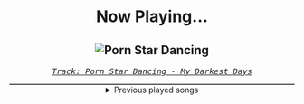 <div align="center"> 
<h1>Now Playing...</h1>

![Porn Star Dancing](https://i.scdn.co/image/ab67616d00001e0297beb3339bc68da91c76e18a)
--
_<samp><a href="https://open.spotify.com/track/0sQ3DlfuQZozaOnAS1r4yG">Track: Porn Star Dancing - My Darkest Days</a></samp>_

<div style="border: 1px #4B5054 solid"></div>
<details>
  <summary>
    Previous played songs
  </summary>
  <table>
    <thead>
      <tr>
        <th>
          Artist
        </th>
        <th>
          Song
        </th>
        <th>
          Link
        </th>
      </tr>
    </thead>
    <tbody>
      <tr><td>My Darkest Days</td><td>Porn Star Dancing</td><td><a href="https://open.spotify.com/track/0sQ3DlfuQZozaOnAS1r4yG">https://open.spotify.com/track/0sQ3DlfuQZozaOnAS1r4yG</a></td></tr><tr><td>My Darkest Days</td><td>Porn Star Dancing</td><td><a href="https://open.spotify.com/track/3Q8zopc4ABXhysDb1sgLVW">https://open.spotify.com/track/3Q8zopc4ABXhysDb1sgLVW</a></td></tr><tr><td>Shiro SAGISU</td><td>Cometh the hour - avant garde 2023</td><td><a href="https://open.spotify.com/track/2qECI47hHx61BnnEF7E2Xc">https://open.spotify.com/track/2qECI47hHx61BnnEF7E2Xc</a></td></tr><tr><td>Disturbed</td><td>The Animal</td><td><a href="https://open.spotify.com/track/1HD8mFfpSGLJnwv6UTLaIv">https://open.spotify.com/track/1HD8mFfpSGLJnwv6UTLaIv</a></td></tr><tr><td>Atreyu</td><td>Drowning</td><td><a href="https://open.spotify.com/track/1knxUcq12YCES1O1Q6ImCY">https://open.spotify.com/track/1knxUcq12YCES1O1Q6ImCY</a></td></tr><tr><td>Imminence</td><td>Heaven Shall Burn</td><td><a href="https://open.spotify.com/track/0C8mZZLRaf2X8MKCVkbMbC">https://open.spotify.com/track/0C8mZZLRaf2X8MKCVkbMbC</a></td></tr><tr><td>Disturbed</td><td>Hell</td><td><a href="https://open.spotify.com/track/1RIn8LBQzinLEraFtUcpZP">https://open.spotify.com/track/1RIn8LBQzinLEraFtUcpZP</a></td></tr><tr><td>Motionless In White</td><td>Meltdown</td><td><a href="https://open.spotify.com/track/6w3hTgFYPaUo6WFz2tEOtX">https://open.spotify.com/track/6w3hTgFYPaUo6WFz2tEOtX</a></td></tr><tr><td>Red</td><td>Cold World</td><td><a href="https://open.spotify.com/track/4UAEJR58iotXADQ2TNxMae">https://open.spotify.com/track/4UAEJR58iotXADQ2TNxMae</a></td></tr><tr><td>Linkin Park</td><td>One Step Closer</td><td><a href="https://open.spotify.com/track/1qIQeMHFw09UjBpgrsrdys">https://open.spotify.com/track/1qIQeMHFw09UjBpgrsrdys</a></td></tr><tr><td>Motionless In White</td><td>Reincarnate</td><td><a href="https://open.spotify.com/track/4vVUoi4U6ikqH2wIoE2fmG">https://open.spotify.com/track/4vVUoi4U6ikqH2wIoE2fmG</a></td></tr><tr><td>Red</td><td>Surrogates</td><td><a href="https://open.spotify.com/track/0FjPBxXGYAGVNh4W87BDQW">https://open.spotify.com/track/0FjPBxXGYAGVNh4W87BDQW</a></td></tr><tr><td>Orbit Culture</td><td>Descent</td><td><a href="https://open.spotify.com/track/46IwawpHVB7462bMZ10Wzf">https://open.spotify.com/track/46IwawpHVB7462bMZ10Wzf</a></td></tr><tr><td>Thy Art Is Murder</td><td>Blood Throne</td><td><a href="https://open.spotify.com/track/1q2q42WTl2WAzpo2Ja9H7B">https://open.spotify.com/track/1q2q42WTl2WAzpo2Ja9H7B</a></td></tr><tr><td>Disturbed</td><td>Asylum</td><td><a href="https://open.spotify.com/track/3VZWVvHjzkG60FyVUkTcy5">https://open.spotify.com/track/3VZWVvHjzkG60FyVUkTcy5</a></td></tr><tr><td>Orbit Culture</td><td>Carvings</td><td><a href="https://open.spotify.com/track/5DaVpWQErpd8t0t7YsN6mw">https://open.spotify.com/track/5DaVpWQErpd8t0t7YsN6mw</a></td></tr><tr><td>VRSTY</td><td>Kill The Rich (Feat. Andy Cizek)</td><td><a href="https://open.spotify.com/track/1k8ZXpZCCCtL8eGiTWgUNK">https://open.spotify.com/track/1k8ZXpZCCCtL8eGiTWgUNK</a></td></tr><tr><td>Orbit Culture</td><td>Saw</td><td><a href="https://open.spotify.com/track/4HPrgYRpShQ7da64ssK3xP">https://open.spotify.com/track/4HPrgYRpShQ7da64ssK3xP</a></td></tr><tr><td>Resolve</td><td>Older Days</td><td><a href="https://open.spotify.com/track/3DjsiMycLUIbFsSz7hKndD">https://open.spotify.com/track/3DjsiMycLUIbFsSz7hKndD</a></td></tr><tr><td>Motionless In White</td><td>Cyberhex</td><td><a href="https://open.spotify.com/track/2vNUATEUKbavRo2gMjHs2S">https://open.spotify.com/track/2vNUATEUKbavRo2gMjHs2S</a></td></tr>
    </tbody>
  </table>
</details>

</div>
